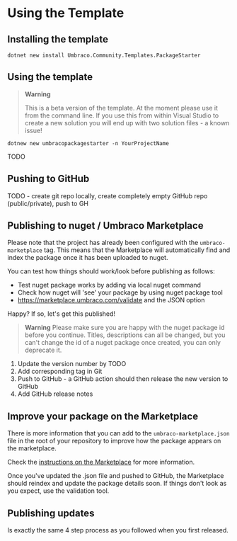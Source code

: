 # Using the Template

## Installing the template

`dotnet new install Umbraco.Community.Templates.PackageStarter`

## Using the template

> **Warning**  
> 
> This is a beta version of the template. At the moment please use it from the command line. If you use this from within Visual Studio to create a new solution you will end up with two solution files - a known issue!

`dotnew new umbracopackagestarter -n YourProjectName`

TODO

## Pushing to GitHub

TODO - create git repo locally, create completely empty GitHub repo (public/private), push to GH

## Publishing to nuget / Umbraco Marketplace

Please note that the project has already been configured with the `umbraco-marketplace` tag. This means that the Marketplace will automatically find and index the package once it has been uploaded to nuget.

You can test how things should work/look before publishing as follows:

- Test nuget package works by adding via local nuget command
- Check how nuget will 'see' your package by using nuget package tool
- https://marketplace.umbraco.com/validate and the JSON option

Happy? If so, let's get this published!

> **Warning**
> Please make sure you are happy with the nuget package id before you continue. Titles, descriptions can all be changed, but you can't change the id of a nuget package once created, you can only deprecate it.

1. Update the version number by TODO
2. Add corresponding tag in Git
3. Push to GitHub - a GitHub action should then release the new version to GitHub
4. Add GitHub release notes

## Improve your package on the Marketplace

There is more information that you can add to the `umbraco-marketplace.json` file in the root of your repository to improve how the package appears on the marketplace.

Check the [instructions on the Marketplace](https://marketplace.umbraco.com/listing) for more information.

Once you've updated the .json file and pushed to GitHub, the Marketplace should reindex and update the package details soon. If things don't look as you expect, use the validation tool.

## Publishing updates

Is exactly the same 4 step process as you followed when you first released.

